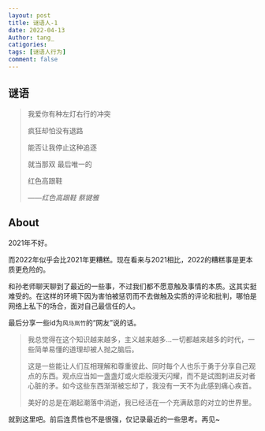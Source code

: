 ```yaml
---
layout: post
title: 谜语人-1
date: 2022-04-13
Author: tang_
catigories:
tags: [谜语人行为]
comment: false
---
```


## 谜语

> 我爱你有种左灯右行的冲突
> 
> 疯狂却怕没有退路
> 
> 能否让我停止这种追逐
> 
> 就当那双 最后唯一的
> 
> 红色高跟鞋
> 
> ——*红色高跟鞋* *蔡键雅*

## About

2021年不好。

而2022年似乎会比2021年更糟糕。现在看来与2021相比，2022的糟糕事是更本质更危险的。

和孙老师聊天聊到了最近的一些事，不过我们都不愿意触及事情的本质。这其实挺难受的。在这样的环境下因为害怕被惩罚而不去做触及实质的评论和批判，哪怕是网络上私下的场合，面对自己最信任的人。



最后分享一些id为`风马岚竹`的“网友”说的话。

> 我总觉得在这个知识越来越多，主义越来越多...一切都越来越多的时代，一些简单易懂的道理却被人抛之脑后。
>
> 这是一些能让人们互相理解和尊重彼此、同时每个人也乐于勇于分享自己观点的东西。观点应当如一盏盏灯或火炬般漫天闪耀，而不是试图刺进反对者心脏的矛。如今这些东西渐渐被忘却了，我没有一天不为此感到痛心疾首。
>
> 美好的总是在潮起潮落中消逝，我已经活在一个充满敌意的对立的世界里。



就到这里吧。前后连贯性也不是很强，仅记录最近的一些思考。再见~